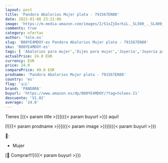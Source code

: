 ```yaml
---
layout: post
title: 'Pandora Abalorios Mujer plata - 791567EN80'
date: 2022-01-08 23:21:06
image: 'https://m.media-amazon.com/images/I/51xZjDxrkiL._SL500_._SL400_.jpg'
comments: true
category: ofertas
author: 'tole.es'
slug: 'B00YE4MDOY-es Pandora Abalorios Mujer plata - 791567EN80'
sku: 'B00YE4MDOY-es'
tags: [ 'Abalorios para mujer','Dijes para mujer','Joyería','Joyería para mujer','pandora', ]
actualPrice: 24.0 EUR
currency: EUR
price: 24.0
comparePrice: 49.0 EUR
prodname: 'Pandora Abalorios Mujer plata - 791567EN80'
country: 'es'
flag: '🇪🇸'
brand: 'PANDORA'
buyurl: 'https://www.amazon.es/dp/B00YE4MDOY/?tag=tolees-21'
descuento: '51.02'
average: '24.0'
---
```


Tienes [{{< param title >}}]({{< param buyurl >}}) aqui!

[![{{< param prodname >}}]({{< param image >}})]({{< param buyurl >}})

🔎:

- Mujer

[🛒 Comprar!!!]({{< param buyurl >}})
